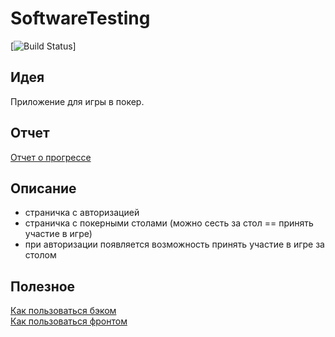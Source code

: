 # SoftwareTesting

[![Build Status](https://github.com/TayaPenskaya/SoftwareTesting/workflows/node.js/badge.svg)]

## Идея

Приложение для игры в покер.

## Отчет

[Отчет о прогрессе](./REPORT.md)

## Описание

* страничка с авторизацией
* страничка с покерными столами (можно сесть за стол == принять участие в игре)
* при авторизации появляется возможность принять участие в игре за столом

## Полезное

[Как пользоваться бэком](./api/README.md) \
[Как пользоваться фронтом](./client/README.md)

